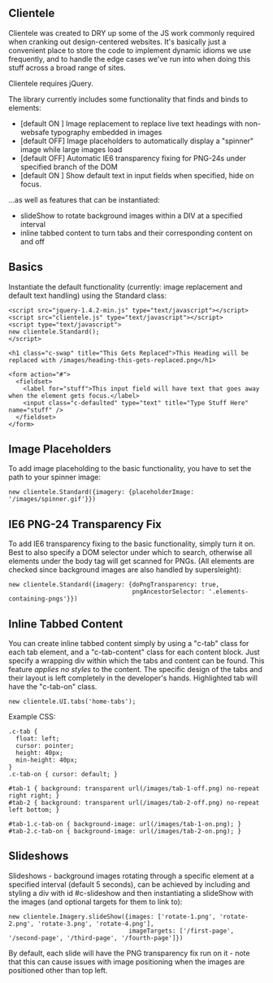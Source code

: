 Clientele
---------

Clientele was created to DRY up some of the JS work commonly required when cranking out design-centered websites. 
It's basically just a convenient place to store the code to implement dynamic idioms we use frequently, and to handle the 
edge cases we've run into when doing this stuff across a broad range of sites.

Clientele requires jQuery.

The library currently includes some functionality that finds and binds to elements:

  * [default ON ] Image replacement to replace live text headings with non-websafe typography embedded in images
  * [default OFF] Image placeholders to automatically display a "spinner" image while large images load
  * [default OFF] Automatic IE6 transparency fixing for PNG-24s under specified branch of the DOM
  * [default ON ] Show default text in input fields when specified, hide on focus.

...as well as features that can be instantiated:

  * slideShow to rotate background images within a DIV at a specified interval
  * inline tabbed content to turn tabs and their corresponding content on and off
  
Basics
------

Instantiate the default functionality (currently: image replacement and default text handling) using the Standard class:

    <script src="jquery-1.4.2-min.js" type="text/javascript"></script>
    <script src="clientele.js" type="text/javascript"></script>
    <script type="text/javascript"> 
    new clientele.Standard();
    </script>

    <h1 class="c-swap" title="This Gets Replaced">This Heading will be replaced with /images/heading-this-gets-replaced.png</h1>

    <form action="#">
      <fieldset>
        <label for="stuff">This input field will have text that goes away when the element gets focus.</label>
        <input class="c-defaulted" type="text" title="Type Stuff Here" name="stuff" />
      </fieldset>
    </form>

Image Placeholders
------------------

To add image placeholding to the basic functionality, you have to set the path to your spinner image:

    new clientele.Standard({imagery: {placeholderImage: '/images/spinner.gif'}})


IE6 PNG-24 Transparency Fix
---------------------------

To add IE6 transparency fixing to the basic functionality, simply turn it on.  Best to also specify a DOM selector under which 
to search, otherwise all elements under the body tag will get scanned for PNGs.  (All elements are checked since background images
are also handled by supersleight):

    new clientele.Standard({imagery: {doPngTransparency: true,
                                      pngAncestorSelector: '.elements-containing-pngs'}})

Inline Tabbed Content
---------------------
You can create inline tabbed content simply by using a "c-tab" class for each tab element, and a "c-tab-content" class for each content block. Just specify a wrapping div within which the tabs and content can be found.  This feature *applies no styles* to the content.  The specific design of the tabs and their layout is left completely in the developer's hands. Highlighted tab will have the "c-tab-on" class.

    new clientele.UI.tabs('home-tabs');

Example CSS:

    .c-tab {
      float: left;
      cursor: pointer;
      height: 40px;
      min-height: 40px;
    }
    .c-tab-on { cursor: default; }

    #tab-1 { background: transparent url(/images/tab-1-off.png) no-repeat right right; }
    #tab-2 { background: transparent url(/images/tab-2-off.png) no-repeat left bottom; }

    #tab-1.c-tab-on { background-image: url(/images/tab-1-on.png); }
    #tab-2.c-tab-on { background-image: url(/images/tab-2-on.png); }

Slideshows
----------

Slideshows - background images rotating through a specific element at a specified interval (default 5 seconds), can be achieved by including and styling a div with id #c-slideshow and then instantiating a slideShow with the images (and optional targets for them to link to):

    new clientele.Imagery.slideShow({images: ['rotate-1.png', 'rotate-2.png', 'rotate-3.png', 'rotate-4.png'],
                                     imageTargets: ['/first-page', '/second-page', '/third-page', '/fourth-page']})

By default, each slide will have the PNG transparency fix run on it - note that this can cause issues with image positioning when the images are positioned other than top left.
